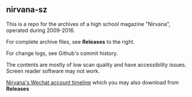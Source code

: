 ## nirvana-sz

This is a repo for the archives of a high school magazine "Nirvana", operated during 2009-2016.

For complete archive files, see **Releases** to the right.

For change logs, see Github's commit history.

The contents are mostly of low scan quality and have accessibility issues. Screen reader software may not work.


[Nirvana's Wechat account timeline](nirvana-wechat/index.html "nirvana-wechat/index.html") which you may also download from **Releases**
